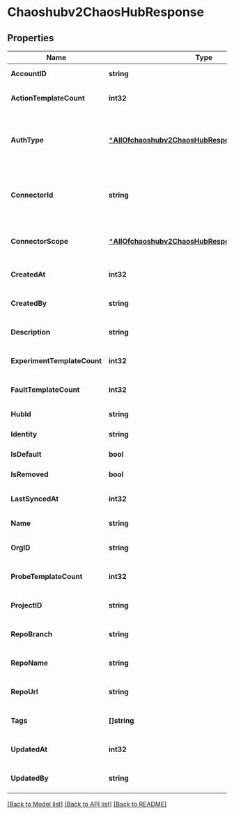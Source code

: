 # Chaoshubv2ChaosHubResponse

## Properties
Name | Type | Description | Notes
------------ | ------------- | ------------- | -------------
**AccountID** | **string** |  | [default to null]
**ActionTemplateCount** | **int32** |  | [optional] [default to null]
**AuthType** | [***AllOfchaoshubv2ChaosHubResponseAuthType**](AllOfchaoshubv2ChaosHubResponseAuthType.md) | TBD check if this details is available in connector details if so deprecate it | [optional] [default to null]
**ConnectorId** | **string** | TBD use ConnectorRef: org.test-connector and deprecate it | [optional] [default to null]
**ConnectorScope** | [***AllOfchaoshubv2ChaosHubResponseConnectorScope**](AllOfchaoshubv2ChaosHubResponseConnectorScope.md) | TBD use ConnectorRef and deprecate it | [optional] [default to null]
**CreatedAt** | **int32** |  | [optional] [default to null]
**CreatedBy** | **string** |  | [optional] [default to null]
**Description** | **string** |  | [optional] [default to null]
**ExperimentTemplateCount** | **int32** |  | [optional] [default to null]
**FaultTemplateCount** | **int32** |  | [optional] [default to null]
**HubId** | **string** |  | [default to null]
**Identity** | **string** |  | [default to null]
**IsDefault** | **bool** |  | [default to null]
**IsRemoved** | **bool** |  | [default to null]
**LastSyncedAt** | **int32** |  | [optional] [default to null]
**Name** | **string** |  | [default to null]
**OrgID** | **string** |  | [optional] [default to null]
**ProbeTemplateCount** | **int32** |  | [optional] [default to null]
**ProjectID** | **string** |  | [optional] [default to null]
**RepoBranch** | **string** |  | [optional] [default to null]
**RepoName** | **string** |  | [optional] [default to null]
**RepoUrl** | **string** |  | [optional] [default to null]
**Tags** | **[]string** |  | [optional] [default to null]
**UpdatedAt** | **int32** |  | [optional] [default to null]
**UpdatedBy** | **string** |  | [optional] [default to null]

[[Back to Model list]](../README.md#documentation-for-models) [[Back to API list]](../README.md#documentation-for-api-endpoints) [[Back to README]](../README.md)

